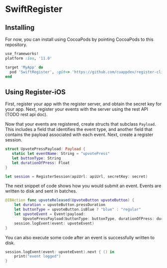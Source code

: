 # SwiftRegister

## Installing

For now, you can install using CocoaPods by pointing CocoaPods to this repository.

```ruby
use_frameworks!
platform :ios, '11.0'

target 'MyApp' do
  pod 'SwiftRegister', :git=> 'https://github.com/cuappdev/register-client.git', :commit => 'master'
end
```

## Using Register-iOS

First, register your app with the register server, and obtain the secret key for your app. Next, register your events with the server using the rest API (TODO rest api doc).

Now that your events are registered, create structs that subclass `Payload`. This includes a field that identifies the event type, and another field that contains the payload associated with each event. Next, create a register session.

```swift
struct UpvotePressPayload: Payload {
   static let eventName: String = "upvotePress"
   let buttonType: String
   let durationOfPress: Float
}

let session = RegisterSession(apiUrl: apiUrl, secretKey: secret)
```

The next snippet of code shows how you would submit an event. Events are written to disk and sent in batches.

```swift
@IBAction func upvoteReleased(UpvoteButton upvoteButton) {
    let duration = upvoteButton.pressDuration
    let buttonType = upvoteButton.isBlue ? "blue" : "regular"
    let upvoteEvent = Event(payload:
        UpvotePressPayload(buttonType: buttonType, durationOfPress: duration))
    session.logEvent(event: upvoteEvent)
}
```

You can also execute some code after an event is successfully written to disk.

```swift
session.logEvent(event: upvoteEvent).next { () in
    print("event logged")
}
```

